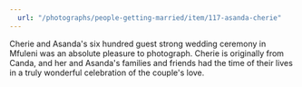 ```yaml
---
  url: "/photographs/people-getting-married/item/117-asanda-cherie"
---
```


Cherie and Asanda's six hundred guest strong wedding ceremony in Mfuleni was an absolute pleasure to photograph. Cherie is originally from Canda, and her and Asanda's families and friends had the time of their lives in a truly wonderful celebration of the couple's love.
